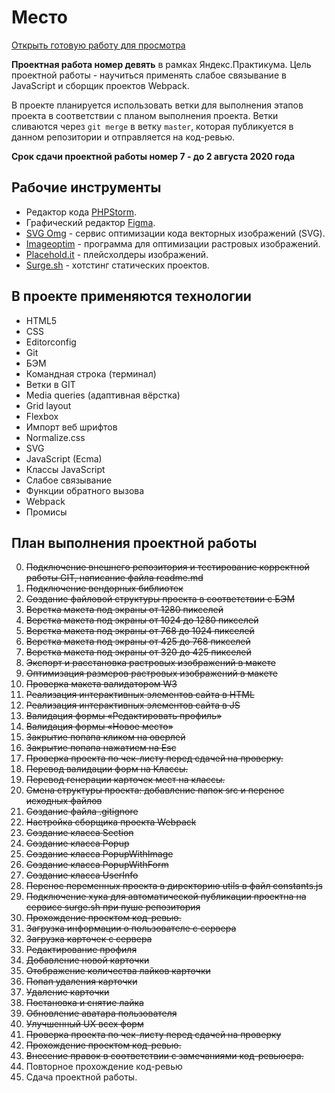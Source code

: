 # Место

[Открыть готовую работу для просмотра](http://yandex-praktikum-mesto-vanyapr.surge.sh/)

**Проектная работа номер девять** в рамках Яндекс.Практикума. Цель проектной работы - научиться применять слабое связывание в JavaScript и сборщик проектов Webpack.

В проекте планируется использовать ветки для выполнения этапов проекта в соответствии с планом выполнения проекта.
Ветки сливаются через `git merge` в ветку `master`, которая публикуется в данном репозитории и отправляется на код-ревью.

__Срок сдачи проектной работы номер 7 - до 2 августа 2020 года__

## Рабочие инструменты

* Редактор кода [PHPStorm](https://jetbrains.com).
* Графический редактор [Figma](https://www.figma.com/).
* [SVG Omg](https://jakearchibald.github.io/svgomg/) - сервис оптимизации кода векторных изображений (SVG).
* [Imageoptim](https://imageoptim.com/) - программа для оптимизации растровых изображений.
* [Placehold.it](https://placeholder.com/) - плейсхолдеры изображений.
* [Surge.sh](http://surge.sh/) - хотстинг статических проектов.

## В проекте применяются технологии

* HTML5
* CSS
* Editorconfig
* Git
* БЭМ
* Командная строка (терминал)
* Ветки в GIT
* Media queries (адаптивная вёрстка)
* Grid layout
* Flexbox
* Импорт веб шрифтов
* Normalize.css
* SVG
* JavaScript (Ecma)
* Классы JavaScript
* Слабое связывание
* Функции обратного вызова
* Webpack
* Промисы

## План выполнения проектной работы

0. ~~Подключение внешнего репозитория и тестирование корректной работы GIT, написание файла readme.md~~
1. ~~Подключение вендорных библиотек~~
2. ~~Создание файловой структуры проекта в соответствии с БЭМ~~
3. ~~Верстка макета под экраны от 1280 пикселей~~
4. ~~Верстка макета под экраны от 1024 до 1280 пикселей~~
5. ~~Верстка макета под экраны от 768 до 1024 пикселей~~
6. ~~Верстка макета под экраны от 425 до 768 пикселей~~
7. ~~Верстка макета под экраны от 320 до 425 пикселей~~
8. ~~Экспорт и расстановка растровых изображений в макете~~
8. ~~Оптимизация размеров растровых изображений в макете~~
9. ~~Проверка макета валидатором W3~~
10. ~~Реализация интерактивных элементов сайта в HTML~~
11. ~~Реализация интерактивных элементов сайта в JS~~
12. ~~Валидация формы «Редактировать профиль»~~
13. ~~Валидация формы «Новое место»~~
14. ~~Закрытие попапа кликом на оверлей~~
15. ~~Закрытие попапа нажатием на Esc~~
16. ~~Проверка проекта по чек-листу перед сдачей на проверку.~~
18. ~~Перевод валидации форм на Классы.~~
19. ~~Перевод генерации карточек мест на классы.~~
20. ~~Смена структуры проекта: добавление папок src и перенос исходных файлов~~
21. ~~Создание файла .gitignore~~
22. ~~Настройка сборщика проекта Webpack~~
23. ~~Создание класса Section~~
24. ~~Создание класса Popup~~
25. ~~Создание класса PopupWithImage~~
26. ~~Создание класса PopupWithForm~~
27. ~~Создание класса UserInfo~~
27. ~~Перенос переменных проекта в директорию utils в файл constants.js~~
29. ~~Подключение хука для автоматической публикации проектна на сервисе surge.sh при пуше репозитория~~
30. ~~Прохождение проектом код-ревью.~~
31. ~~Загрузка информации о пользователе с сервера~~
22. ~~Загрузка карточек с сервера~~
33. ~~Редактирование профиля~~
34. ~~Добавление новой карточки~~
35. ~~Отображение количества лайков карточки~~
36. ~~Попап удаления карточки~~
37. ~~Удаление карточки~~
38. ~~Постановка и снятие лайка~~
39. ~~Обновление аватара пользователя~~
40. ~~Улучшенный UX всех форм~~
41. ~~Проверка проекта по чек-листу перед сдачей на проверку~~
42. ~~Прохождение проектом код-ревью.~~
43. ~~Внесение правок в соответствии с замечаниями код-ревьюера.~~
44. Повторное прохождение код-ревью
45. Сдача проектной работы.
